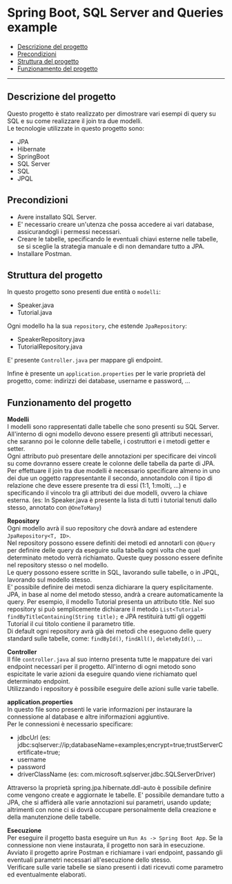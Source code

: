 # Spring Boot, SQL Server and Queries example
- [Descrizione del progetto](#descrizione-del-progetto)
- [Precondizioni](#precondizioni)
- [Struttura del progetto](#struttura-del-progetto)
- [Funzionamento del progetto](#funzionamento-del-progetto)

***

## Descrizione del progetto
Questo progetto è stato realizzato per dimostrare vari esempi di query su SQL e su come realizzare il join tra due modelli.  
Le tecnologie utilizzate in questo progetto sono:
- JPA
- Hibernate
- SpringBoot
- SQL Server
- SQL
- JPQL

## Precondizioni  
- Avere installato SQL Server.
- E' necessario creare un'utenza che possa accedere ai vari database, assicurandogli i permessi necessari.  
- Creare le tabelle, specificando le eventuali chiavi esterne nelle tabelle, se si sceglie la strategia manuale e di non demandare tutto a JPA.
- Installare Postman.

## Struttura del progetto  
In questo progetto sono presenti due entità o `modelli`:
- Speaker.java
- Tutorial.java 
  
Ogni modello ha la sua `repository`, che estende `JpaRepository`:
- SpeakerRepository.java
- TutorialRepository.java

E' presente `Controller.java` per mappare gli endpoint.   

Infine è presente un `application.properties` per le varie proprietà del progetto, come: indirizzi dei database, username e password, ...   

## Funzionamento del progetto
**Modelli**  
I modelli sono rappresentati dalle tabelle che sono presenti su SQL Server. All'interno di ogni modello devono essere presenti gli attributi necessari, che saranno poi le colonne delle tabelle, i costruttori e i metodi getter e setter.  
Ogni attributo può presentare delle annotazioni per specificare dei vincoli su come dovranno essere create le colonne delle tabella da parte di JPA.  
Per effettuare il join tra due modelli è necessario specificare almeno in uno dei due un oggetto rappresentante il secondo, annotandolo con il tipo di relazione che deve essere presente tra di essi (1:1, 1:molti, ...) e specificando il vincolo tra gli attributi dei due modelli, ovvero la chiave esterna. (es: In Speaker.java è presente la lista di tutti i tutorial tenuti dallo stesso, annotato con `@OneToMany`)

**Repository**  
Ogni modello avrà il suo repository che dovrà andare ad estendere `JpaRepository<T, ID>`.  
Nel repository possono essere definiti dei metodi ed annotarli con `@Query` per definire delle query da eseguire sulla tabella ogni volta che quel determinato metodo verrà richiamato. Queste quey possono essere definite nel repository stesso o nel modello.  
Le query possono essere scritte in SQL, lavorando sulle tabelle, o in JPQL, lavorando sul modello stesso.  
E' possibile definire dei metodi senza dichiarare la query esplicitamente. JPA, in base al nome del metodo stesso, andrà a creare automaticamente la query. Per esempio, il modello Tutorial presenta un attributo title. Nel suo repository si può semplicemente dichiarare il metodo `List<Tutorial> findByTitleContaining(String title);` e JPA restituirà tutti gli oggetti Tutorial il cui titolo contiene il parametro title.  
Di default ogni repository avrà già dei metodi che eseguono delle query standard sulle tabelle, come: `findById()`, `findAll()`, `deleteById()`, ...  

**Controller**  
Il file `controller.java` al suo interno presenta tutte le mappature dei vari endpoint necessari per il progetto. All'interno di ogni metodo sono espicitate le varie azioni da eseguire quando viene richiamato quel determinato endpoint.  
Utilizzando i repository è possibile eseguire delle azioni sulle varie tabelle.    

**application.properties**  
In questo file sono presenti le varie informazioni per instaurare la connessione al database e altre iniformazioni aggiuntive.  
Per le connessioni è necessario specificare:
- jdbcUrl (es: jdbc:sqlserver://ip;databaseName=examples;encrypt=true;trustServerCertificate=true;  
- username
- password
- driverClassName (es: com.microsoft.sqlserver.jdbc.SQLServerDriver)  

Attraverso la proprietà spring.jpa.hibernate.ddl-auto è possibile definire come vengono create e aggiornate le tabelle. E' possibile demandare tutto a JPA, che si affiderà alle varie annotazioni sui parametri, usando update; altrimenti con none ci si dovrà occupare personalmente della creazione e della manutenzione delle tabelle.  
   
**Esecuzione**  
Per eseguire il progetto basta eseguire un `Run As -> Spring Boot App`. Se la connessione non viene instaurata, il progetto non sarà in esecuzione.  
Avviato il progetto aprire Postman e richiamare i vari endpoint, passando gli eventuali parametri necessari all'esecuzione dello stesso.  
Verificare sulle varie tabelle se siano presenti i dati ricevuti come parametro ed eventualmente elaborati.  
